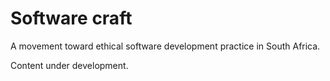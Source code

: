 # Software craft

A movement toward ethical software development practice in South Africa.

Content under development.